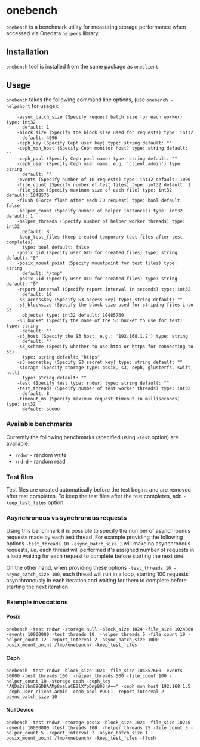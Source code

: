 # onebench

`onebench` is a benchmark utility for measuring storage performance when accessed via Onedata `helpers` library.

## Installation

`onebench` tool is installed from the same package as `oneclient`.

## Usage

`onebench` takes the following command line options, (use `onebench -helpshort` for usage):

```
    -async_batch_size (Specify request batch size for each worker) type: int32
      default: 1
    -block_size (Specify the block size used for requests) type: int32
      default: 4096
    -ceph_key (Specify Ceph user key) type: string default: ""
    -ceph_mon_host (Specify Ceph monitor host) type: string default: ""
    -ceph_pool (Specify Ceph pool name) type: string default: ""
    -ceph_user (Specify Ceph user name, e.g. 'client.admin') type: string
      default: ""
    -events (Specify number of IO requests) type: int32 default: 1000
    -file_count (Specify number of test files) type: int32 default: 1
    -file_size (Specify maximum size of each file) type: int32 default: 1048576
    -flush (Force flush after each IO request) type: bool default: false
    -helper_count (Specify number of helper instances) type: int32 default: 1
    -helper_threads (Specify number of helper worker threads) type: int32
      default: 8
    -keep_test_files (Keep created temporary test files after test completes)
      type: bool default: false
    -posix_gid (Specify user GID for created files) type: string default: "0"
    -posix_mount_point (Specify mountpoint for test files) type: string
      default: "/tmp"
    -posix_uid (Specify user UID for created files) type: string default: "0"
    -report_interval (Specify report interval in seconds) type: int32
      default: 10
    -s3_accesskey (Specify S3 access key) type: string default: ""
    -s3_blocksize (Specify the block size used for striping files into S3
      objects) type: int32 default: 10485760
    -s3_bucket (Specify the name of the S3 bucket to use for test) type: string
      default: ""
    -s3_host (Specify the S3 host, e.g.: '192.168.1.2') type: string
      default: ""
    -s3_scheme (Specify whether to use http or https for connecting to S3)
      type: string default: "https"
    -s3_secretkey (Specify S3 secret key) type: string default: ""
    -storage (Specify storage type: posix, s3, ceph, glusterfs, swift, null)
      type: string default: ""
    -test (Specify test type: rndwr) type: string default: ""
    -test_threads (Specify number of test worker threads) type: int32
      default: 8
    -timeout_ms (Specify maximum request timeout in milliseconds) type: int32
      default: 60000
```

### Available benchmarks

Currently the following benchmarks (specified using `-test` option) are available:

* `rndwr` - random write
* `rndrd` - random read

### Test files

Test files are created automatically before the test begins and are removed after test completes. To keep the test files after the test completes, add `-keep_test_files` option.


### Asynchronous vs synchronous requests

Using this benchmark it is possible to specify the number of asynchrounus requests made by each test thread. For example providing the following options `-test_threads 10 -async_batch_size 1` will make no asynchronous requests, i.e. each thread will performed it's assigned number of requests in a loop waiting for each request to complete before starting the next one.

On the other hand, when providing these options `-test_threads 10 -async_batch_size 100`, each thread will run in a loop, starting 100 requests asynchronously in each iteration and waiting for them to complete before starting the next iteration.

### Example invocations

#### Posix

```
onebench -test rndwr -storage null -block_size 1024 -file_size 1024000 -events 10000000 -test_threads 10  -helper_threads 5 -file_count 10 -helper_count 12 -report_interval 2 -async_batch_size 1000 -posix_mount_point /tmp/onebench/ -keep_test_files
```

#### Ceph

```
onebench -test rndwr -block_size 1024 -file_size 104857600 -events 50000 -test_threads 100  -helper_threads 500 -file_count 100 -helper_count 10 -storage ceph -ceph_key "AQDa2zlbm09GDBAAMp8oaLaCE2lXYpDnpB0SrA==" -ceph_mon_host 192.168.1.5 -ceph_user client.admin -ceph_pool POOL1 -report_interval 2 -async_batch_size 10
```

#### NullDevice

```
onebench -test rndwr -storage posix -block_size 1024 -file_size 10240 -events 10000000 -test_threads 100  -helper_threads 25 -file_count 5 -helper_count 5 -report_interval 2 -async_batch_size 1 -posix_mount_point /tmp/onebench/ -keep_test_files -flush
```

